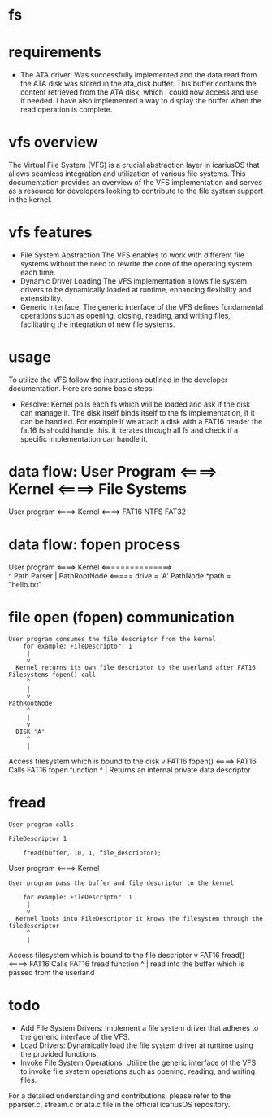 # fs

# requirements

* The ATA driver: Was successfully implemented and the data read from the ATA disk was stored in the ata_disk.buffer. This buffer contains the content retrieved from the ATA disk, which I could now access and use if needed. I have also implemented a way to display the buffer when the read operation is complete.

# vfs overview

The Virtual File System (VFS) is a crucial abstraction layer in icariusOS that allows seamless integration and utilization of various file systems. This documentation provides an overview of the VFS implementation and serves as a resource for developers looking to contribute to the file system support in the kernel.

# vfs features

* File System Abstraction
    The VFS enables to work with different file systems without the need to rewrite the core of the operating system each time.
* Dynamic Driver Loading
    The VFS implementation allows file system drivers to be dynamically loaded at runtime, enhancing flexibility and extensibility.
* Generic Interface: 
    The generic interface of the VFS defines fundamental operations such as opening, closing, reading, and writing files, facilitating the integration of new file systems.

# usage

To utilize the VFS follow the instructions outlined in the developer documentation. Here are some basic steps:

* Resolve: Kernel polls each fs which will be loaded and ask if the disk can manage it. The disk itself binds itself to the fs implementation, if it can be handled.
For example if we attach a disk with a FAT16 header the fat16 fs should handle this. it iterates through all fs and check if a specific implementation can handle it.

# data flow: User Program <====> Kernel <====> File Systems

User program 
             <====> 
                    Kernel
                            <====> 
                                    FAT16
                                    NTFS
                                    FAT32

# data flow: fopen process

User program        <====>    Kernel    <===============>  
                              ^            Path Parser 
                              |
                             PathRootNode  <=====
                          drive 
                            = 'A'
                          PathNode *path 
                            = "hello.txt"
                            
# file open (fopen) communication

    User program consumes the file descriptor from the kernel
        for example: FileDescriptor: 1
         |
         v
      Kernel returns its own file descriptor to the userland after FAT16 Filesystems fopen() call
         ^
         |
         v
    PathRootNode
         ^
         |
         v
      DISK 'A'
         ^
         |
   Access filesystem which is bound to the disk
         v
    FAT16 fopen() <====> FAT16    Calls FAT16 fopen function
         ^
         |
Returns an internal private data descriptor

# fread

    User program calls 

    FileDescriptor 1

        fread(buffer, 10, 1, file_descriptor);

   User program             <====>          Kernel 

    User program pass the buffer and file descriptor to the kernel

        for example: FileDescriptor: 1
         |
         v
      Kernel looks into FileDescriptor it knows the filesystem through the filedescriptor
         ^
         |
   Access filesystem which is bound to the file descriptor
         v
    FAT16 fread() <====> FAT16    Calls FAT16 fread function
         ^
         |
    read into the buffer which is passed from the userland

# todo
                  
* Add File System Drivers: Implement a file system driver that adheres to the generic interface of the VFS.
* Load Drivers: Dynamically load the file system driver at runtime using the provided functions.
* Invoke File System Operations: Utilize the generic interface of the VFS to invoke file system operations such as opening, reading, and writing files.

For a detailed understanding and contributions, please refer to the pparser.c, stream.c or ata.c file in the official icariusOS repository.